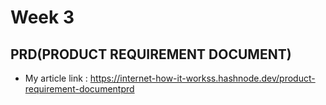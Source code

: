 # Week 3
## PRD(PRODUCT REQUIREMENT DOCUMENT) 
- My article link : https://internet-how-it-workss.hashnode.dev/product-requirement-documentprd
